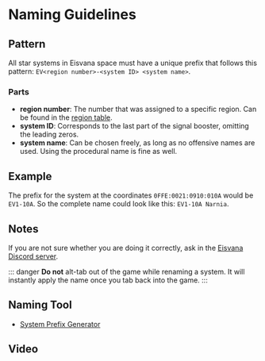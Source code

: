 <script setup lang="ts">
import Youtube from 'vue3-youtube';
</script>

# Naming Guidelines

## Pattern

All star systems in Eisvana space must have a unique prefix that follows this pattern: `EV<region number>-<system ID> <system name>`.

### Parts

- **region number**: The number that was assigned to a specific region. Can be found in the [region table](./joining#regions).
- **system ID**: Corresponds to the last part of the signal booster, omitting the leading zeros.
- **system name**: Can be chosen freely, as long as no offensive names are used. Using the procedural name is fine as well.

## Example

The prefix for the system at the coordinates `0FFE:0021:0910:010A` would be `EV1-10A`. So the complete name could look like this: `EV1-10A Narnia`.

## Notes

If you are not sure whether you are doing it correctly, ask in the [Eisvana Discord server](https://discord.gg/Czu3VvjBaa).

::: danger
**Do not** alt-tab out of the game while renaming a system. It will instantly apply the name once you tab back into the game.
:::

## Naming Tool

- [System Prefix Generator](https://eisvana.github.io/Eisvana-System-Naming-Tools/)

## Video

<Youtube class="embed" src="https://youtu.be/NVvuGCMsKGg" />
